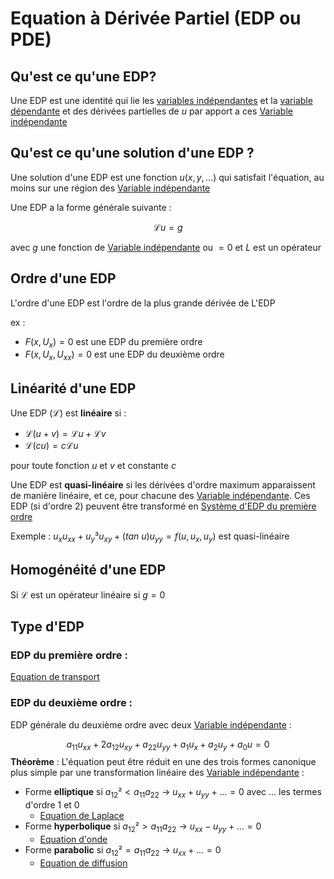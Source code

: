 # Equation à Dérivée Partiel (EDP ou PDE)

## Qu'est ce qu'une EDP? 

Une EDP est une identité qui lie les [variables indépendantes](Variable%20indépendante.md) et la [variable dépendante](Variable%20dépendante.md) et des dérivées partielles de $u$ par apport a ces [Variable indépendante](Variable%20indépendante.md)

## Qu'est ce qu'une solution d'une EDP ?

Une solution d'une EDP est une fonction $u(x, y, ...)$ qui satisfait l'équation, au moins sur une région des [Variable indépendante](Variable%20indépendante.md)

Une EDP a la forme générale suivante :

$$\mathscr{L}u = g$$

avec $g$ une fonction de [Variable indépendante](Variable%20indépendante.md) ou $=0$ et $L$ est un opérateur

## Ordre d'une EDP

L'ordre d'une EDP est l'ordre de la plus grande dérivée de L'EDP

ex :

- $F(x, U_x) = 0$ est une EDP du première ordre
- $F(x, U_x, U_{xx}) = 0$ est une EDP du deuxième ordre

## Linéarité d'une EDP

Une EDP ($\mathscr{L}$) est **linéaire** si :

- $\mathscr{L}(u+v)=\mathscr{L}u+\mathscr{L}v$
- $\mathscr{L}(cu)=c\mathscr{L}u$

 pour toute fonction $u$ et $v$ et constante $c$

Une EDP est **quasi-linéaire** si les dérivées d'ordre maximum apparaissent de manière linéaire, et ce, pour chacune des [Variable indépendante](Variable%20indépendante.md). Ces EDP (si d'ordre 2) peuvent être transformé en [Système d'EDP du première ordre](Système%20d'EDP%20du%20première%20ordre.md)

Exemple : $u_xu_{xx}+u_y³u_{xy}+(tan \ u)u_{yy}=f(u, u_x, u_y)$ est quasi-linéaire

## Homogénéité d'une EDP

Si $\mathscr{L}$ est un opérateur linéaire si $g = 0$ 

## Type d'EDP

### EDP du première ordre :

[Equation de transport](Equation%20de%20transport.md)

### EDP du deuxième ordre :

EDP générale du deuxième ordre avec deux [Variable indépendante](Variable%20indépendante.md) :

$$a_{11} u_{xx}+2a_{12}u_{xy} + a_{22}u_{yy} + a_1u_x+a_2u_y+a_0u=0$$
**Théorème** : L'équation peut être réduit en une des trois formes canonique plus simple par une transformation linéaire des [Variable indépendante](Variable%20indépendante.md) :
- Forme **elliptique** si $a_{12}² < a_{11}a_{22}$ $\rightarrow$ $u_{xx}+u_{yy}+... = 0$ avec $...$ les termes d'ordre 1 et 0
	- [Equation de Laplace](Equation%20de%20Laplace.md)
- Forme **hyperbolique** si $a_{12}² > a_{11}a_{22}$ $\rightarrow$ $u_{xx}-u_{yy}+... = 0$
	- [Equation d'onde](Equation%20d'onde.md)
- Forme **parabolic** si $a_{12}² = a_{11}a_{22}$ $\rightarrow$ $u_{xx}+... = 0$
	- [Equation de diffusion](Equation%20de%20diffusion.md)
